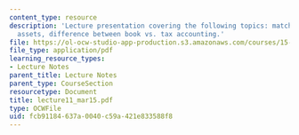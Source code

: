 ```yaml
---
content_type: resource
description: 'Lecture presentation covering the following topics: matching principle
  assets, difference between book vs. tax accounting.'
file: https://ol-ocw-studio-app-production.s3.amazonaws.com/courses/15-501-introduction-to-financial-and-managerial-accounting-spring-2004/fcb91184637a0040c59a421e833588f8_lecture11_mar15.pdf
file_type: application/pdf
learning_resource_types:
- Lecture Notes
parent_title: Lecture Notes
parent_type: CourseSection
resourcetype: Document
title: lecture11_mar15.pdf
type: OCWFile
uid: fcb91184-637a-0040-c59a-421e833588f8
---
```

